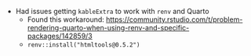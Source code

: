 * Had issues getting `kableExtra` to work with `renv` and Quarto
  * Found this workaround: https://community.rstudio.com/t/problem-rendering-quarto-when-using-renv-and-specific-packages/142859/3
  * `renv::install("htmltools@0.5.2")`
